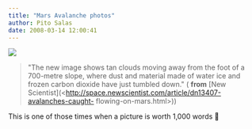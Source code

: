 ```yaml
---
title: "Mars Avalanche photos"
author: Pito Salas
date: 2008-03-14 12:00:41
---
```



![](https://i0.wp.com/space.newscientist.com/data/images/ns/cms/dn13407/dn13407-1_250.jpg?w=584)

> "The new image shows tan clouds moving away from the foot of a 700-metre
> slope, where dust and material made of water ice and frozen carbon dioxide
> have just tumbled down." ( **from** [New
> Scientist](<http://space.newscientist.com/article/dn13407-avalanches-caught-
> flowing-on-mars.html>))

This is one of those times when a picture is worth 1,000 words 🙂


